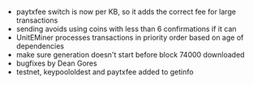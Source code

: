 * paytxfee switch is now per KB, so it adds the correct fee for large transactions
* sending avoids using coins with less than 6 confirmations if it can
* UnitEMiner processes transactions in priority order based on age of dependencies
* make sure generation doesn't start before block 74000 downloaded
* bugfixes by Dean Gores
* testnet, keypoololdest and paytxfee added to getinfo
